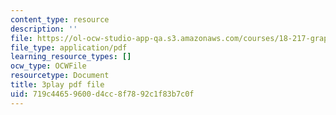 ```yaml
---
content_type: resource
description: ''
file: https://ol-ocw-studio-app-qa.s3.amazonaws.com/courses/18-217-graph-theory-and-additive-combinatorics-fall-2019/719c44659600d4cc8f7892c1f83b7c0f_EnPjyNsEHQM.pdf
file_type: application/pdf
learning_resource_types: []
ocw_type: OCWFile
resourcetype: Document
title: 3play pdf file
uid: 719c4465-9600-d4cc-8f78-92c1f83b7c0f
---
```

